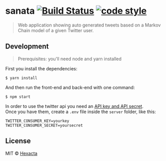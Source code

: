 # sanata [![Build Status](https://travis-ci.org/hexacta/sanata.svg?branch=master)](https://travis-ci.org/hexacta/sanata) [![code style](https://img.shields.io/badge/code%20style-prettier-ff69b4.svg)](https://github.com/prettier/prettier)  
> Web application showing auto generated tweets based on a Markov Chain model of a given Twitter user.

## Development

> Prerequisites: you'll need node and yarn installed

First you install the dependencies:
```
$ yarn install
```

And then run the front-end and back-end with one command:
```
$ npm start
```

In order to use the twitter api you need an [API key and API secret](https://dev.twitter.com/apps).  
Once you have them, create a `.env` file inside the `server` folder, like this:
```
TWITTER_CONSUMER_KEY=yourkey
TWITTER_CONSUMER_SECRET=yoursecret
```

## License

MIT © [Hexacta](http://www.hexacta.com)